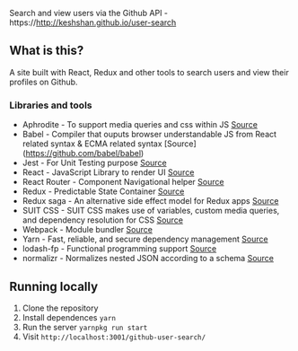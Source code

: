Search and view users via the Github API - https://http://keshshan.github.io/user-search

## What is this?

A site built with React, Redux and other tools to search users and
view their profiles on Github.

### Libraries and tools

* Aphrodite - To support media queries and css within JS [Source](https://github.com/Khan/aphrodite)
* Babel - Compiler that ouputs browser understandable JS from React related syntax & ECMA related syntax [Source] (https://github.com/babel/babel)
* Jest - For Unit Testing purpose [Source](https://github.com/facebook/jest)
* React - JavaScript Library to render UI [Source](https://github.com/facebook/react)
* React Router - Component Navigational helper [Source](https://github.com/ReactTraining/react-router)
* Redux - Predictable State Container [Source](https://github.com/reduxjs/redux)
* Redux saga - An alternative side effect model for Redux apps [Source](https://github.com/redux-saga/redux-saga)
* SUIT CSS - SUIT CSS makes use of variables, custom media queries, and dependency resolution for CSS [Source](https://github.com/suitcss/suit)
* Webpack - Module bundler [Source](https://github.com/webpack/webpack)
* Yarn - Fast, reliable, and secure dependency management [Source](https://github.com/yarnpkg/yarn)
* lodash-fp - Functional programming support [Source](https://github.com/lodash/lodash/wiki/FP-Guide)
* normalizr - Normalizes nested JSON according to a schema [Source](https://github.com/paularmstrong/normalizr)

## Running locally

1. Clone the repository
1. Install dependences `yarn`
1. Run the server `yarnpkg run start`
1. Visit `http://localhost:3001/github-user-search/`
